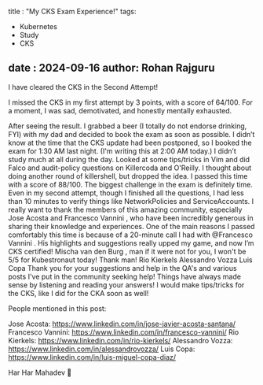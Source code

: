 title : "My CKS Exam Experience!"
tags: 
- Kubernetes
- Study
- CKS

date : 2024-09-16
author: Rohan Rajguru
---

I have cleared the CKS in the Second Attempt!

I missed the CKS in my first attempt by 3 points, with a score of 64/100. For a moment, I was sad, demotivated, and honestly mentally exhausted. 

After seeing the result. I grabbed a beer (I totally do not endorse drinking, FYI) with my dad and decided to book the exam as soon as possible. I didn’t know at the time that the CKS update had been postponed, so I booked the exam for 1:30 AM last night. (I'm writing this at 2:00 AM today.)
I didn’t study much at all during the day. Looked at some tips/tricks in Vim and did Falco and audit-policy questions on Killercoda and O'Reilly. I thought about doing another round of killershell, but dropped the idea.
I passed this time with a score of 88/100. The biggest challenge in the exam is definitely time. Even in my second attempt, though I finished all the questions, I had less than 10 minutes to verify things like NetworkPolicies and ServiceAccounts.
I really want to thank the members of this amazing community, especially Jose Acosta and Francesco Vannini , who have been incredibly generous in sharing their knowledge and experiences. One of the main reasons I passed comfortably this time is because of a 20-minute call I had with @Francesco Vannini . His highlights and suggestions really upped my game, and now I’m CKS certified!
Mischa van den Burg , man if it were not for you, I won't be 5/5 for Kubestronaut today! Thank man!
Rio Kierkels Alessandro Vozza Luis Copa Thank you for your suggestions and help in the QA's and various posts I've put in the community seeking help! Things have always made sense by listening and reading your answers!
I would make tips/tricks for the CKS, like I did for the CKA soon as well!

People mentioned in this post:

Jose Acosta: https://www.linkedin.com/in/jose-javier-acosta-santana/
Francesco Vannini: https://www.linkedin.com/in/francesco-vannini/
Rio Kierkels: https://www.linkedin.com/in/rio-kierkels/
Alessandro Vozza: https://www.linkedin.com/in/alessandrovozza/
Luis Copa: https://www.linkedin.com/in/luis-miguel-copa-diaz/

Har Har Mahadev 🙏
